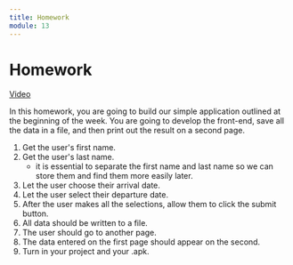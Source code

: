 ```yaml
---
title: Homework
module: 13
---
```


# Homework

<a href="https://umontana.zoom.us/rec/play/v8UsJbz5pzo3SNzH4gSDAaB6W429J_6sgyYZ-vsKmhm8UHUBOlf1ZLEVa-a0FxaQSW9S503OIRvFBgE5?continueMode=true&_x_zm_rtaid=DlWtLI-zRlCUpYLqasgjPA.1585764072172.6cf1bc0be13f13c9ac0eb5ca428d956c&_x_zm_rhtaid=855">Video</a>

In this homework, you are going to build our simple application outlined at the beginning of the week. You are going to develop the front-end, save all the data in a file, and then print out the result on a second page.

1. Get the user's first name.
2. Get the user's last name.
    - it is essential to separate the first name and last name so we can store them and find them more easily later.
3. Let the user choose their arrival date.
4. Let the user select their departure date.
5. After the user makes all the selections, allow them to click the submit button.
6. All data should be written to a file.
7. The user should go to another page.
8. The data entered on the first page should appear on the second.
9. Turn in your project and your .apk.